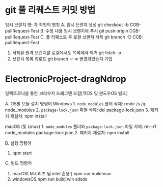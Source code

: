 # git 풀 리퀘스트 커밋 방법
임시 브랜치 명: 각 작업의 명칭
A. 임시 브랜치 생성
   git checkout -b CGB-pullRequest-Test
B. 수정 내용 임시 브랜치에 푸시
   git push origin CGB-pullRequest-Test
C. 풀 리퀘스트 후
   로컬 브랜치 삭제
   git branch -D CGB-pullRequest-Test
   1. 삭제된 원격 브랜치를 로컬에서도 목록에서 제거
      git fetch -p
   2. 브랜치 목록 리로드
      git branch -r
=> 변경되었는지 기입

# ElectronicProject-dragNdrop
일렉트로닉을 통한 브라우저 드래그앤 드랍[맥OS 및 윈도우OS 빌드]

A. OS별 모듈 설치 명령어
   Windows
      1. `node_modules` 폴더 삭제:
         rmdir /s /q node_modules
      2. `package-lock.json` 파일 삭제:
         del package-lock.json
      3. 패키지 재설치:
         npm install

   macOS (및 Linux)
      1. `node_modules` 폴더와 `package-lock.json` 파일 삭제:
         rm -rf node_modules package-lock.json
      2. 패키지 재설치:
         npm install

B. 실행 명령어
   1. npm start

C. 빌드 명령어
   1. macOS( M시리즈 및 intel 혼용 )
      npm run build:mac
   2. windowsOS
      npm run build:win sdsds